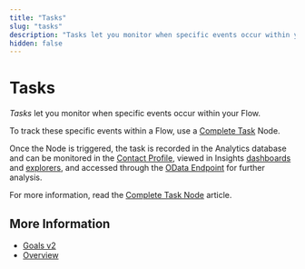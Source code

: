 ```yaml
---
title: "Tasks"
slug: "tasks"
description: "Tasks let you monitor when specific events occur within your Flow."
hidden: false
---
```


# Tasks

_Tasks_ let you monitor when specific events occur within your Flow. 

To track these specific events within a Flow, use a [Complete Task](../../build/node-reference/analytics/complete-task.md) Node.

Once the Node is triggered,
the task is recorded in the Analytics database and can be monitored in the [Contact Profile](../contact-profiles.md),
viewed in Insights [dashboards](../../../insights/dashboards/overview.md) and [explorers](../../../insights/explorers/transcript.md#session-transcript-details), and accessed through the [OData Endpoint](../odata.md) for further analysis.

For more information, read the [Complete Task Node](../../../ai/build/node-reference/analytics/complete-task.md) article.

## More Information

- [Goals v2](v2.md)
- [Overview](overview.md)